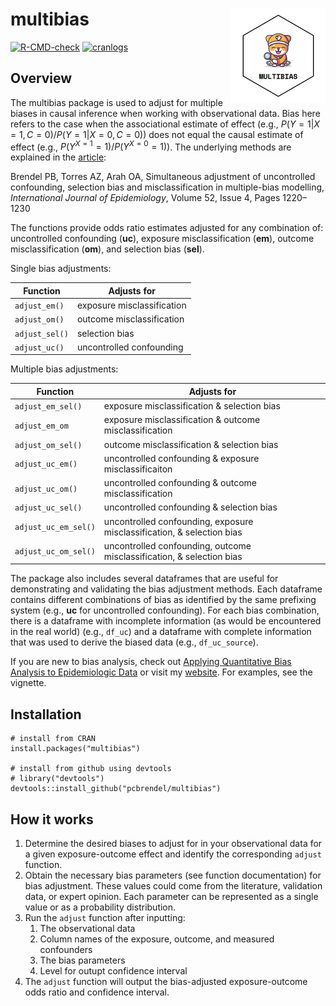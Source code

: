# multibias <img src="man/figures/logo.png" align="right" />

<!-- badges: start -->
[![R-CMD-check](https://github.com/pcbrendel/multibias/actions/workflows/R-CMD-check.yaml/badge.svg)](https://github.com/pcbrendel/multibias/actions/workflows/R-CMD-check.yaml)
[![cranlogs](https://cranlogs.r-pkg.org/badges/multibias)](https://cran.r-project.org/package=multibias)
<!-- badges: end -->

## Overview

The multibias package is used to adjust for multiple biases in causal inference when working with observational data. Bias here refers to the case when the associational estimate of effect (e.g., $`P(Y=1|X=1,C=0) / P(Y=1|X=0,C=0)`$) does not equal the causal estimate of effect (e.g., $`P(Y^{X=1}=1) / P(Y^{X=0}=1)`$). The underlying methods are explained in the [article](https://doi.org/10.1093/ije/dyad001):

Brendel PB, Torres AZ, Arah OA, Simultaneous adjustment of uncontrolled confounding, selection bias and misclassification in multiple-bias modelling, *International Journal of Epidemiology*, Volume 52, Issue 4, Pages 1220–1230

The functions provide odds ratio estimates adjusted for any combination of: uncontrolled confounding (**uc**), exposure misclassification (**em**), outcome misclassification (**om**), and selection bias (**sel**).

Single bias adjustments:

| Function | Adjusts for |
| -------- | ----------- |
| `adjust_em()` | exposure misclassification |
| `adjust_om()` | outcome misclassification |
| `adjust_sel()` | selection bias |
| `adjust_uc()` | uncontrolled confounding |

Multiple bias adjustments:

| Function | Adjusts for |
| -------- | ----------- |
| `adjust_em_sel()` | exposure misclassification & selection bias |
| `adjust_em_om` | exposure misclassification & outcome misclassification |
| `adjust_om_sel()` | outcome misclassification & selection bias |
| `adjust_uc_em()` | uncontrolled confounding & exposure misclassificaiton |
| `adjust_uc_om()` | uncontrolled confounding & outcome misclassification |
| `adjust_uc_sel()` | uncontrolled confounding & selection bias |
| `adjust_uc_em_sel()` | uncontrolled confounding, exposure misclassification, & selection bias |
| `adjust_uc_om_sel()` | uncontrolled confounding, outcome misclassification, & selection bias |

The package also includes several dataframes that are useful for demonstrating and validating the bias adjustment methods. Each dataframe contains different combinations of bias as identified by the same prefixing system (e.g., **uc** for uncontrolled confounding). For each bias combination, there is a dataframe with incomplete information (as would be encountered in the real world) (e.g., `df_uc`) and a dataframe with complete information that was used to derive the biased data (e.g., `df_uc_source`).

If you are new to bias analysis, check out [Applying Quantitative Bias Analysis to Epidemiologic Data](https://link.springer.com/book/10.1007/978-0-387-87959-8) or visit my [website](https://www.paulbrendel.com). For examples, see the vignette.

## Installation

```{r, eval = FALSE}
# install from CRAN
install.packages("multibias")

# install from github using devtools
# library("devtools")
devtools::install_github("pcbrendel/multibias")
```

## How it works

1. Determine the desired biases to adjust for in your observational data for a given exposure-outcome effect and identify the corresponding `adjust` function.
2. Obtain the necessary bias parameters (see function documentation) for bias adjustment. These values could come from the literature, validation data, or expert opinion. Each parameter can be represented as a single value or as a probability distribution.
3. Run the `adjust` function after inputting:
   1. The observational data
   2. Column names of the exposure, outcome, and measured confounders
   3. The bias parameters
   4. Level for outupt confidence interval
4. The `adjust` function will output the bias-adjusted exposure-outcome odds ratio and confidence interval.